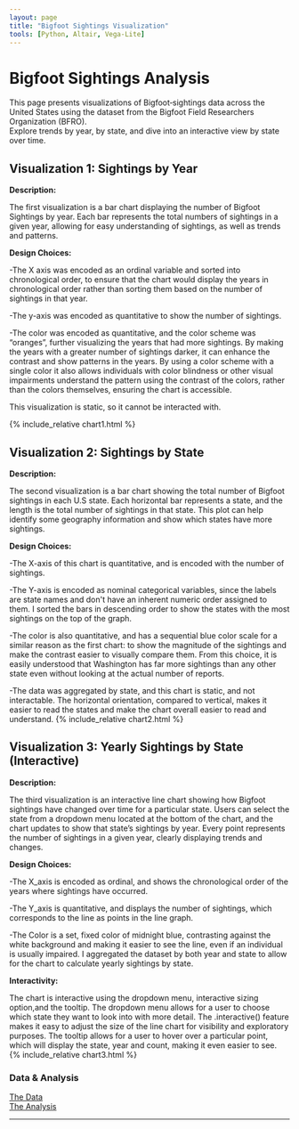 ```yaml
---
layout: page
title: "Bigfoot Sightings Visualization"
tools: [Python, Altair, Vega-Lite]
---
```


# Bigfoot Sightings Analysis

This page presents visualizations of Bigfoot‑sightings data across the United States using the dataset from the Bigfoot Field Researchers Organization (BFRO).  
Explore trends by year, by state, and dive into an interactive view by state over time.

## Visualization 1: Sightings by Year 

**Description:**

The first visualization is a bar chart displaying the number of Bigfoot Sightings by year. Each bar represents the total numbers of sightings in a given year, allowing for easy understanding of sightings, as well as trends and patterns. 

**Design Choices:**

-The X axis was encoded as an ordinal variable and sorted into chronological order, to ensure that the chart would display the years in chronological order rather than sorting them based on the number of sightings in that year.

-The y-axis was encoded as quantitative to show the number of sightings. 

-The color was encoded as quantitative, and the color scheme was “oranges”, further visualizing the years that had more sightings. By making the years with a greater number of sightings darker, it can enhance the contrast and show patterns in the years. By using a color scheme with a single color it also allows individuals with color blindness or other visual impairments understand the pattern using the contrast of the colors, rather than the colors themselves, ensuring the chart is accessible. 

This visualization is static, so it cannot be interacted with. 

{% include_relative chart1.html %}

## Visualization 2: Sightings by State 
**Description:**

The second visualization is a bar chart showing the total number of Bigfoot sightings in each U.S state. Each horizontal bar represents a state, and the length is the total number of sightings in that state. This plot can help identify some geography information and show which states have more sightings. 

**Design Choices:**

-The X-axis of this chart is quantitative, and is encoded with the number of sightings.

-The Y-axis is encoded as nominal categorical variables, since the labels are state names and don't have an inherent numeric order assigned to them. I sorted the bars in descending order to show the states with the most sightings on the top of the graph. 

-The color is also quantitative, and has a sequential blue color scale for a similar reason as the first chart: to show the magnitude of the sightings and make the contrast easier to visually compare them. From this choice, it is easily understood that Washington has far more sightings than any other state even without looking at the actual number of reports. 

-The data was aggregated by state, and this chart is static, and not interactable. The horizontal orientation, compared to vertical, makes it easier to read the states and make the chart overall easier to read and understand. 
{% include_relative chart2.html %}

## Visualization 3: Yearly Sightings by State (Interactive)  
**Description:**

The third visualization is an interactive line chart showing how Bigfoot sightings have changed over time for a particular state. Users can select the state from a dropdown menu located at the bottom of the chart, and the chart updates to show that state’s sightings by year. Every point represents the number of sightings in a given year, clearly displaying trends and changes. 

**Design Choices:**

-The X_axis is encoded as ordinal, and shows the chronological order of the years where sightings have occurred. 

-The Y_axis is quantitative, and displays the number of sightings, which corresponds to the line as points in the line graph. 

-The Color is a set, fixed color of midnight blue, contrasting against the white background and making it easier to see the line, even if an individual is usually impaired. I aggregated the dataset by both year and state to allow for the chart to calculate yearly sightings by state. 

**Interactivity:**

The chart is interactive using the dropdown menu, interactive sizing option,and the tooltip. The dropdown menu allows for a user to choose which state they want to look into with more detail. The .interactive() feature makes it easy to adjust the size of the line chart for visibility and exploratory purposes. The tooltip allows for a user to hover over a particular point, which will display the state, year and count, making it even easier to see. 
{% include_relative chart3.html %}

### Data & Analysis  
[The Data](https://raw.githubusercontent.com/UIUC-iSchool-DataViz/is445_data/main/bfro_reports_fall2022.csv)  
[The Analysis](https://github.com/mtrzu/mtrzu.github.io/blob/main/python_notebooks/Workbook.ipynb)

---